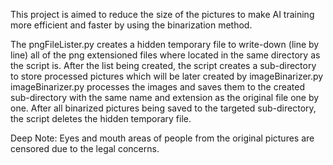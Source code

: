This project is aimed to reduce the size of the pictures to make AI training more efficient and faster by using the binarization method.

The pngFileLister.py creates a hidden temporary file to write-down (line by line) all of the png extensioned files where located in the same directory as the script is.
After the list being created, the script creates a sub-directory to store processed pictures which will be later created by imageBinarizer.py
imageBinarizer.py processes the images and saves them to the created sub-directory with the same name and extension as the original file one by one.
After all binarized pictures being saved to the targeted sub-directory, the script deletes the hidden temporary file.

Deep Note: Eyes and mouth areas of people from the original pictures are censored due to the legal concerns.
